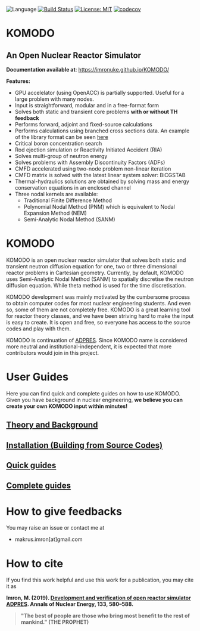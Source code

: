 ![Language](https://raw.githubusercontent.com/imronuke/KOMODO/master/docs/images/fortran.png) [![Build Status](https://travis-ci.com/imronuke/KOMODO.svg?branch=master)](https://travis-ci.com/imronuke/KOMODO) [![License: MIT](https://img.shields.io/badge/License-MIT-yellow.svg)](https://github.com/imronuke/KOMODO/blob/master/LICENSE)  [![codecov](https://codecov.io/gh/imronuke/KOMODO/branch/master/graph/badge.svg)](https://codecov.io/gh/imronuke/KOMODO)

# KOMODO
## An Open Nuclear Reactor Simulator

**Documentation available at**: https://imronuke.github.io/KOMODO/

**Features:**
* GPU accelelator (using OpenACC) is partially supported. Useful for a large problem with many nodes.
* Input is straightforward, modular and in a free-format form
* Solves both static and transient core problems **with or without TH feedback**
* Performs forward, adjoint and fixed-source calculations
* Performs calculations using branched cross sections data. An example of the library format can be seen [here](https://github.com/imronuke/KOMODO/blob/master/smpl/xsec/SERPENT_CMM/m40.tab)
* Critical boron concentration search
* Rod ejection simulation or Reactivity Initiated Accident (RIA)
* Solves multi-group of neutron energy
* Solves problems with Assembly Discontinuity Factors (ADFs)
* CMFD accelerated using two-node problem non-linear iteration
* CMFD matrix is solved with the latest linear system solver: BiCGSTAB
* Thermal-hydraulics solutions are obtained by solving mass and energy conservation equations in an enclosed channel
* Three nodal kernels are available:
  * Traditional Finite Difference Method
  * Polynomial Nodal Method (PNM) which is equivalent to Nodal Expansion Method (NEM)
  * Semi-Analytic Nodal Method (SANM)

# KOMODO
KOMODO is an open nuclear reactor simulator that solves both static and transient neutron diffusion equation for one, two or three dimensional reactor problems in Cartesian geometry. Currently, by default, KOMODO uses Semi-Analytic Nodal Method (SANM) to spatially discretise the neutron diffusion equation. While theta method is used for the time discretisation.

KOMODO development was mainly motivated by the cumbersome process to obtain computer codes for most nuclear engineering students. And even so, some of them are not completely free. KOMODO is a great learning tool for reactor theory classes, and we have been striving hard to make the input is easy to create. It is open and free, so everyone has access to the source codes and play with them.

KOMODO is continuation of [ADPRES](https://github.com/imronuke/ADPRES). Since KOMODO name is considered more neutral and institutional-independent, it is expected that more contributors would join in this project.

# User Guides

Here you can find quick and complete guides on how to use KOMODO. Given you have background in nuclear engineering, **we believe you can create your own KOMODO input within minutes!**
## [Theory and Background](https://imronuke.github.io/KOMODO/method)
## [Installation (Building from Source Codes)](https://imronuke.github.io/KOMODO/install)
## [Quick guides](https://imronuke.github.io/KOMODO/quick-guides)
## [Complete guides](https://imronuke.github.io/KOMODO/card-desc)


# How to give feedbacks
You may raise an issue or contact me at
* makrus.imron[at]gmail.com

# How to cite
If you find this work helpful and use this work for a publication, you may cite it as

**Imron, M. (2019). [Development and verification of open reactor simulator ADPRES](https://doi.org/10.1016/j.anucene.2019.06.049). Annals of Nuclear Energy, 133, 580–588.**


> **"The best of people are those who bring most benefit to the rest of mankind." (THE PROPHET)**
